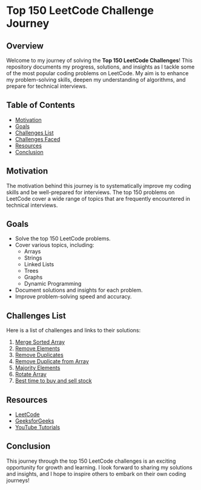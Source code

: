 # Top 150 LeetCode Challenge Journey

## Overview

Welcome to my journey of solving the **Top 150 LeetCode Challenges**! This repository documents my progress, solutions, and insights as I tackle some of the most popular coding problems on LeetCode. My aim is to enhance my problem-solving skills, deepen my understanding of algorithms, and prepare for technical interviews.

## Table of Contents

- [Motivation](#motivation)
- [Goals](#goals)
- [Challenges List](#challenges-list)
- [Challenges Faced](#challenges-faced)
- [Resources](#resources)
- [Conclusion](#conclusion)

## Motivation

The motivation behind this journey is to systematically improve my coding skills and be well-prepared for interviews. The top 150 problems on LeetCode cover a wide range of topics that are frequently encountered in technical interviews.

## Goals

- Solve the top 150 LeetCode problems.
- Cover various topics, including:
  - Arrays
  - Strings
  - Linked Lists
  - Trees
  - Graphs
  - Dynamic Programming
- Document solutions and insights for each problem.
- Improve problem-solving speed and accuracy.


## Challenges List

Here is a list of challenges and links to their solutions:

1. [Merge Sorted Array](https://github.com/Abel-alx-github/LeetCodeChallenge/blob/main/day1mergeSortedArray-easy.js)
2. [Remove Elements](https://github.com/Abel-alx-github/LeetCodeChallenge/blob/main/day2removeElement-easy.js)
3. [Remove Duplicates](https://github.com/Abel-alx-github/LeetCodeChallenge/blob/main/day3removeDuplicate-easy.js)
4. [Remove Duplicate from Array](https://github.com/Abel-alx-github/LeetCodeChallenge/blob/main/day4removeDuplicates-medium.js)
5. [Majority Elements](https://github.com/Abel-alx-github/LeetCodeChallenge/blob/main/day5majorityElement-easy.js)
6. [Rotate Array](https://github.com/Abel-alx-github/LeetCodeChallenge/blob/main/day6rotate-medium.js)
7. [Best time to buy and sell stock](https://github.com/Abel-alx-github/LeetCodeChallenge/blob/main/day7bestTimeToBuyAndSellStock-easy.js)


## Resources

- [LeetCode](https://leetcode.com)
- [GeeksforGeeks](https://www.geeksforgeeks.org)
- [YouTube Tutorials](https://www.youtube.com)

## Conclusion

This journey through the top 150 LeetCode challenges is an exciting opportunity for growth and learning. I look forward to sharing my solutions and insights, and I hope to inspire others to embark on their own coding journeys!
